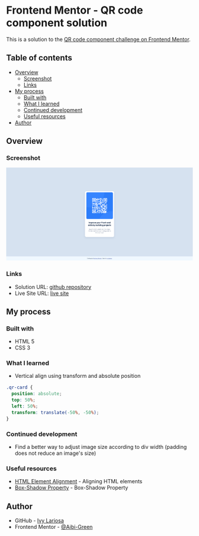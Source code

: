 # Frontend Mentor - QR code component solution

This is a solution to the [QR code component challenge on Frontend Mentor](https://www.frontendmentor.io/challenges/qr-code-component-iux_sIO_H).

## Table of contents

- [Overview](#overview)
  - [Screenshot](#screenshot)
  - [Links](#links)
- [My process](#my-process)
  - [Built with](#built-with)
  - [What I learned](#what-i-learned)
  - [Continued development](#continued-development)
  - [Useful resources](#useful-resources)
- [Author](#author)

## Overview

### Screenshot
![solution](solution/qr-code-component-main-solution-ss.png)

### Links

- Solution URL: [github repository](https://github.com/Aibi-Green/Frontend-Mentor-Projects/tree/main/qr-code-component-main)
- Live Site URL: [live site](qr-code-component-main-ivydev.netlify.app)

## My process

### Built with

- HTML 5
- CSS 3

### What I learned

- Vertical align using transform and absolute position
```css
.qr-card {
  position: absolute;
  top: 50%;
  left: 50%;
  transform: translate(-50%, -50%);
}
```

### Continued development

- Find a better way to adjust image size according to div width (padding does not reduce an image's size)

### Useful resources

- [HTML Element Alignment](https://blog.hubspot.com/website/center-div-css) - Aligning HTML elements
- [Box-Shadow Property](https://www.w3schools.com/cssref/css3_pr_box-shadow.php) - Box-Shadow Property

## Author

- GitHub - [Ivy Lariosa](https://github.com/Aibi-Green)
- Frontend Mentor - [@Aibi-Green](https://www.frontendmentor.io/profile/Aibi-Green)
